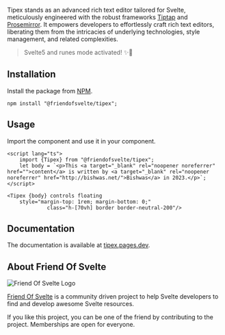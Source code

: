 Tipex stands as an advanced rich text editor tailored for Svelte, meticulously engineered with the robust
frameworks [Tiptap](https://tiptap.dev/) and [Prosemirror](https://prosemirror.net/). It empowers developers to
effortlessly craft rich text editors, liberating them from the intricacies of underlying technologies, style management,
and related complexities.

> Svelte5 and runes mode activated! ✨🔮

Installation
------------

Install the package from [NPM](https://www.npmjs.com/package/@friendofsvelte/tipex).

```
npm install "@friendofsvelte/tipex";
```

Usage
-----

Import the component and use it in your component.

```sveltehtml
<script lang="ts">
    import {Tipex} from "@friendofsvelte/tipex";
    let body = `<p>This <a target="_blank" rel="noopener noreferrer" href="">content</a> is written by <a target="_blank" rel="noopener noreferrer" href="http://bishwas.net/">Bishwas</a> in 2023.</p>`;
</script>

<Tipex {body} controls floating
    style="margin-top: 1rem; margin-bottom: 0;"
			 class="h-[70vh] border border-neutral-200"/>
```

Documentation
-------------

The documentation is available at [tipex.pages.dev](https://tipex.pages.dev/).

About Friend Of Svelte
----------------------

![Friend Of Svelte Logo](https://avatars.githubusercontent.com/u/143795012?s=200&v=4)

[Friend Of Svelte](https://github.com/friendofsvelte) is a community driven project to help Svelte developers to find
and
develop awesome Svelte resources.

If you like this project, you can be one of the friend by contributing to the project. Memberships are open for
everyone.